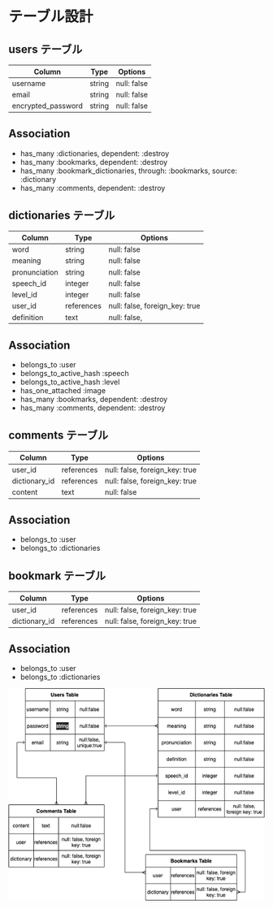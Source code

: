 # テーブル設計

## users テーブル

| Column             | Type   | Options     |
| ------------------ | ------ | ----------- |
| username           | string | null: false |
| email              | string | null: false |
| encrypted_password | string | null: false |


  ## Association
  - has_many :dictionaries, dependent: :destroy
  - has_many :bookmarks, dependent: :destroy
  - has_many :bookmark_dictionaries, through: :bookmarks, source: :dictionary
  - has_many :comments, dependent: :destroy



## dictionaries テーブル
| Column             | Type       | Options                        |
| ------------------ | ---------- | ------------------------------ |
| word               | string     | null: false                    |
| meaning            | string     | null: false                    |
| pronunciation      | string     | null: false                    |
| speech_id          | integer    | null: false                    |
| level_id           | integer    | null: false                    |
| user_id            | references | null: false, foreign_key: true |
| definition         | text       | null: false,                   |

   ## Association
  - belongs_to :user
  - belongs_to_active_hash :speech
  - belongs_to_active_hash :level
  - has_one_attached :image
  - has_many :bookmarks, dependent: :destroy
  - has_many :comments, dependent: :destroy


## comments テーブル
| Column             | Type       | Options                       |
| ------------------ | ---------- | ----------------------------- |
| user_id            | references | null: false, foreign_key: true|
| dictionary_id      | references | null: false, foreign_key: true|
| content            | text       | null: false                   |


 ## Association
 - belongs_to :user
 - belongs_to :dictionaries

## bookmark テーブル
| Column             | Type       | Options                       |
| ------------------ | ---------- | ----------------------------- |
| user_id            | references | null: false, foreign_key: true|
| dictionary_id      | references | null: false, foreign_key: true|

 ## Association
 - belongs_to :user
 - belongs_to :dictionaries

![ER](memorize.png)

